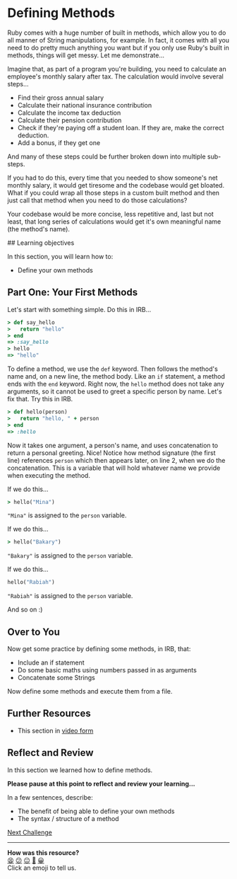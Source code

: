# Defining Methods

Ruby comes with a huge number of built in methods, which allow you to do all manner of String manipulations, for example. In fact, it comes with all you need to do pretty much anything you want but if you only use Ruby's built in methods, things will get messy. Let me demonstrate...

Imagine that, as part of a program you're building, you need to calculate an employee's monthly salary after tax. The calculation would involve several steps...

- Find their gross annual salary
- Calculate their national insurance contribution
- Calculate the income tax deduction
- Calculate their pension contribution
- Check if they're paying off a student loan. If they are, make the correct deduction.
- Add a bonus, if they get one

And many of these steps could be further broken down into multiple sub-steps.

If you had to do this, every time that you needed to show someone's net monthly salary, it would get tiresome and the codebase would get bloated. What if you could wrap all those steps in a custom built method and then just call that method when you need to do those calculations?

Your codebase would be more concise, less repetitive and, last but not least, that long series of calculations would get it's own meaningful name (the method's name).

## Learning objectives

In this section, you will learn how to:
- Define your own methods

## Part One: Your First Methods

Let's start with something simple. Do this in IRB...

```ruby
> def say_hello
>   return "hello"
> end
=> :say_hello
> hello
=> "hello"
```

To define a method, we use the `def` keyword. Then follows the method's name and, on a new line, the method body. Like an `if` statement, a method ends with the `end` keyword. Right now, the `hello` method does not take any arguments, so it cannot be used to greet a specific person by name. Let's fix that. Try this in IRB.

```ruby
> def hello(person)
>   return "hello, " + person
> end
=> :hello
```

Now it takes one argument, a person's name, and uses concatenation to return a personal greeting. Nice! Notice how method signature (the first line) references `person` which then appears later, on line 2, when we do the concatenation. This is a variable that will hold whatever name we provide when executing the method.

If we do this...

```ruby
> hello("Mina")
```

`"Mina"` is assigned to the `person` variable.

If we do this...

```ruby
> hello("Bakary")
```

`"Bakary"` is assigned to the `person` variable.

If we do this...

```ruby
hello("Rabiah")
```

`"Rabiah"` is assigned to the `person` variable.

And so on :)

## Over to You

Now get some practice by defining some methods, in IRB, that:

- Include an if statement
- Do some basic maths using numbers passed in as arguments
- Concatenate some Strings

Now define some methods and execute them from a file.

## Further Resources

- This section in [video form](https://youtu.be/Sn7OCUMJQg4)

## Reflect and Review

In this section we learned how to define methods.

**Please pause at this point to reflect and review your learning...**

In a few sentences, describe:
- The benefit of being able to define your own methods
- The syntax / structure of a method


[Next Challenge](09_putting_it_into_practice.md)

<!-- BEGIN GENERATED SECTION DO NOT EDIT -->

---

**How was this resource?**  
[😫](https://airtable.com/shrUJ3t7KLMqVRFKR?prefill_Repository=makersacademy/ruby_foundations&prefill_File=chapter1/08_defining_methods.md&prefill_Sentiment=😫) [😕](https://airtable.com/shrUJ3t7KLMqVRFKR?prefill_Repository=makersacademy/ruby_foundations&prefill_File=chapter1/08_defining_methods.md&prefill_Sentiment=😕) [😐](https://airtable.com/shrUJ3t7KLMqVRFKR?prefill_Repository=makersacademy/ruby_foundations&prefill_File=chapter1/08_defining_methods.md&prefill_Sentiment=😐) [🙂](https://airtable.com/shrUJ3t7KLMqVRFKR?prefill_Repository=makersacademy/ruby_foundations&prefill_File=chapter1/08_defining_methods.md&prefill_Sentiment=🙂) [😀](https://airtable.com/shrUJ3t7KLMqVRFKR?prefill_Repository=makersacademy/ruby_foundations&prefill_File=chapter1/08_defining_methods.md&prefill_Sentiment=😀)  
Click an emoji to tell us.

<!-- END GENERATED SECTION DO NOT EDIT -->
